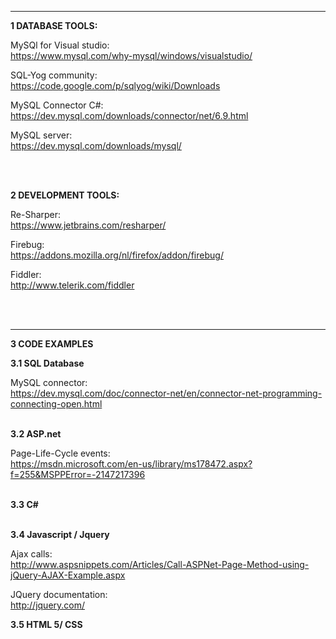 
--------------------------------------------------------------------------------------------------------------------------------

**1  DATABASE TOOLS:**

MySQl for Visual studio:<br>
https://www.mysql.com/why-mysql/windows/visualstudio/

SQL-Yog community:<br>
https://code.google.com/p/sqlyog/wiki/Downloads

MySQL Connector C#:<br>
https://dev.mysql.com/downloads/connector/net/6.9.html

MySQL server:<br>
https://dev.mysql.com/downloads/mysql/

<br>
<br>

**2   DEVELOPMENT TOOLS:**

Re-Sharper:<br>
https://www.jetbrains.com/resharper/

Firebug:<br>
https://addons.mozilla.org/nl/firefox/addon/firebug/


Fiddler: <br>
http://www.telerik.com/fiddler

<br>
<br>

--------------------------------------------------------------------------------------------------------------------------------

**3  CODE EXAMPLES**

**3.1 SQL Database**

MySQL connector:<br> 
https://dev.mysql.com/doc/connector-net/en/connector-net-programming-connecting-open.html
<br>
<br>


**3.2 ASP.net** 

Page-Life-Cycle events:<br> 
https://msdn.microsoft.com/en-us/library/ms178472.aspx?f=255&MSPPError=-2147217396
<br>
<br>

**3.3 C#**
<br>
<br>

**3.4 Javascript / Jquery**

Ajax calls:<br>
http://www.aspsnippets.com/Articles/Call-ASPNet-Page-Method-using-jQuery-AJAX-Example.aspx
<br>

JQuery documentation:<br>
http://jquery.com/
<br>


**3.5  HTML 5/ CSS**







